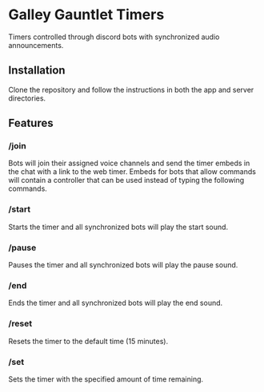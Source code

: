 # Galley Gauntlet Timers
Timers controlled through discord bots with synchronized audio announcements.

## Installation
Clone the repository and follow the instructions in both the app and server directories.

## Features
### /join
Bots will join their assigned voice channels and send the timer embeds in the chat with a link to the web timer. Embeds for bots that allow commands will contain a controller that can be used instead of typing the following commands.

### /start
Starts the timer and all synchronized bots will play the start sound.

### /pause
Pauses the timer and all synchronized bots will play the pause sound.

### /end
Ends the timer and all synchronized bots will play the end sound.

### /reset
Resets the timer to the default time (15 minutes).

### /set
Sets the timer with the specified amount of time remaining.
